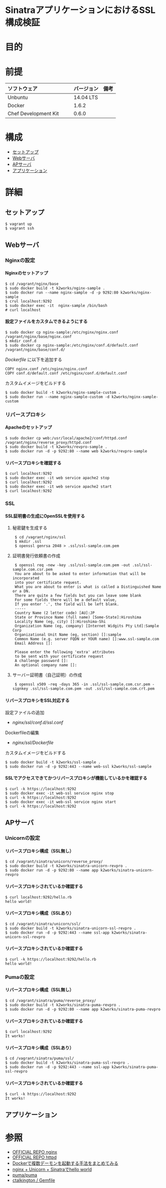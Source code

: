 SinatraアプリケーションにおけるSSL構成検証
===
# 目的
# 前提
| ソフトウェア     | バージョン    | 備考         |
|:---------------|:-------------|:------------|
| Unbuntu   　　　|14.04 LTS     |             |
| Docker         |1.6.2         |             |
| Chef Development Kit　　| 0.6.0    |             |


# 構成
+ [セットアップ](#0)
+ [Webサーバ](#1)
+ [APサーバ](#2)
+ [アプリケーション](#3)

# 詳細
## <a name="0">セットアップ</a>

    $ vagrant up
    $ vagrant ssh

## <a name="1">Webサーバ</a>
### Nginxの設定
#### Nginxのセットアップ

    $ cd /vagrant/nginx/base
    $ sudo docker build -t k2works/nginx-sample .
    $ sudo docker run --name nginx-sample -d -p 9292:80 k2works/nginx-sample
    $ crul localhost:9292
    $ sudo docker exec -it  nginx-sample /bin/bash
    # curl localhost

#### 設定ファイルをカスタムできるようにする

    $ sudo docker cp nginx-sample:/etc/nginx/nginx.conf /vagrant/nginx/base/nginx.conf
    $ mkdir conf.d
    $ sudo docker cp nginx-sample:/etc/nginx/conf.d/default.conf /vagrant/nginx/base/conf.d/

_Dockerfile_ に以下を追加する

    COPY nginx.conf /etc/nginx/nginx.conf
    COPY conf.d/default.conf /etc/nginx/conf.d/default.conf

カスタムイメージをビルドする

    $ sudo docker build -t k2works/nginx-sample-custom .
    $ sudo docker run --name nginx-sample-custom -d k2works/nginx-sample-custom

### リバースプロキシ
#### Apacheのセットアップ

    $ sudo docker cp web:/usr/local/apache2/conf/httpd.conf /vagrant/nginx/reverse_proxy/httpd.conf
    $ sudo docker build -t k2works/revpro-sample .
    $ sudo docker run -d -p 9292:80 --name web k2works/revpro-sample

#### リバースプロキシを確認する

    $ curl localhost:9292
    $ sudo docker exec -it web service apache2 stop
    $ curl localhost:9292
    $ sudo docker exec -it web service apache2 start
    $ curl localhost:9292

### SSL
#### SSL証明書の生成にOpenSSLを使用する

1. 秘密鍵を生成する

        $ cd /vagrant/nginx/ssl
        $ mkdir .ssl
        $ openssl genrsa 2048 > .ssl/ssl-sample.com.pem

1. 証明書発行依頼書の作成

        $ openssl req -new -key .ssl/ssl-sample.com.pem -out .ssl/ssl-sample.com.csr.pem
        You are about to be asked to enter information that will be incorporated
        into your certificate request.
        What you are about to enter is what is called a Distinguished Name or a DN.
        There are quite a few fields but you can leave some blank
        For some fields there will be a default value,
        If you enter '.', the field will be left blank.
        -----
        Country Name (2 letter code) [AU]:JP
        State or Province Name (full name) [Some-State]:Hiroshima
        Locality Name (eg, city) []:Hiroshima-Shi
        Organization Name (eg, company) [Internet Widgits Pty Ltd]:Sample Corp
        Organizational Unit Name (eg, section) []:sample
        Common Name (e.g. server FQDN or YOUR name) []:www.ssl-sample.com
        Email Address []:

        Please enter the following 'extra' attributes
        to be sent with your certificate request
        A challenge password []:
        An optional company name []:

1. サーバー証明書（自己証明）の作成

        $ openssl x509 -req -days 365 -in .ssl/ssl-sample.com.csr.pem -signkey .ssl/ssl-sample.com.pem -out .ssl/ssl-sample.com.crt.pem

#### リバースプロキシをSSL対応する

設定ファイルの追加

+ _nginx/ssl/conf.d/ssl.conf_

Dockerfileの編集

+ _nginx/ssl/Dockerfile_

カスタムイメージをビルドする

    $ sudo docker build -t k2works/ssl-sample .
    $ sudo docker run -d -p 9292:443 --name web-ssl k2works/ssl-sample

#### SSLでアクセスできてかつリバースプロキシが機能しているかを確認する

    $ curl -k https://localhost:9292
    $ sudo docker exec -it web-ssl service nginx stop
    $ curl -k https://localhost:9292
    $ sudo docker exec -it web-ssl service nginx start
    $ curl -k https://localhost:9292


## <a name="2">APサーバ</a>
### Unicornの設定
#### リバースプロキシ構成（SSL無し）

    $ cd /vagrant/sinatra/unicorn/reverse_proxy/
    $ sudo docker build -t k2works/sinatra-unicorn-revpro .  
    $ sudo docker run -d -p 9292:80 --name app k2works/sinatra-unicorn-revpro

#### リバースプロキシされているか確認する

    $ curl localhost:9292/hello.rb
    hello world!

#### リバースプロキシ構成（SSLあり）

    $ cd /vagrant/sinatra/unicorn/ssl/
    $ sudo docker build -t k2works/sinatra-unicorn-ssl-revpro .  
    $ sudo docker run -d -p 9292:443 --name ssl-app k2works/sinatra-unicorn-ssl-revpro

#### リバースプロキシされているか確認する

    $ curl -k https://localhost:9292/hello.rb
    hello world!

### Pumaの設定
#### リバースプロキシ構成（SSL無し）

    $ cd /vagrant/sinatra/puma/reverse_proxy/
    $ sudo docker build -t k2works/sinatra-puma-revpro .  
    $ sudo docker run -d -p 9292:80 --name app k2works/sinatra-puma-revpro

#### リバースプロキシされているか確認する

    $ curl localhost:9292
    It works!

#### リバースプロキシ構成（SSLあり）

    $ cd /vagrant/sinatra/puma/ssl/
    $ sudo docker build -t k2works/sinatra-puma-ssl-revpro .  
    $ sudo docker run -d -p 9292:443 --name ssl-app k2works/sinatra-puma-ssl-revpro

#### リバースプロキシされているか確認する

    $ curl -k https://localhost:9292
    It works!

## <a name="3">アプリケーション</a>

# 参照
+ [OFFICIAL REPO nginx](https://registry.hub.docker.com/_/nginx)
+ [OFFICIAL REPO httpd](https://registry.hub.docker.com/_/httpd/)
+ [Dockerで複数デーモンを起動する手法をまとめてみる](https://www.hilotech.jp/blog/it/290)
+ [nginx + Unicorn + Sinatraでhello world](http://hayo0914.hatenablog.com/entry/2014/09/15/163648)
+ [puma/puma](https://github.com/puma/puma)
+ [ctalkington / Gemfile](https://gist.github.com/ctalkington/4448153)

